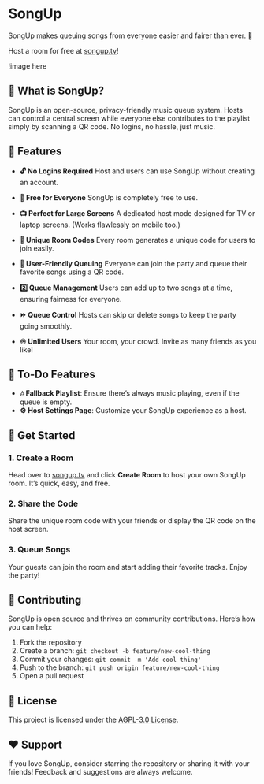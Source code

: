 # SongUp

SongUp makes queuing songs from everyone easier and fairer than ever. 🎵

Host a room for free at [songup.tv](https://songup.tv)!

!image here


## 🎉 What is SongUp?

SongUp is an open-source, privacy-friendly music queue system. Hosts can control a central screen while everyone else contributes to the playlist simply by scanning a QR code. No logins, no hassle, just music.


## 🚀 Features

- **🔓 No Logins Required**
  Host and users can use SongUp without creating an account.

- **💸 Free for Everyone**
  SongUp is completely free to use.

- **📺 Perfect for Large Screens**
  A dedicated host mode designed for TV or laptop screens.
  (Works flawlessly on mobile too.)

- **🧭 Unique Room Codes**
  Every room generates a unique code for users to join easily.

- **🥳 User-Friendly Queuing**
  Everyone can join the party and queue their favorite songs using a QR code.

- **2️⃣ Queue Management**
  Users can add up to two songs at a time, ensuring fairness for everyone.

- **⏩ Queue Control**
  Hosts can skip or delete songs to keep the party going smoothly.

- **♾️ Unlimited Users**
  Your room, your crowd. Invite as many friends as you like!


## 🔧 To-Do Features

- **🎶 Fallback Playlist**: Ensure there’s always music playing, even if the queue is empty.
- **⚙️ Host Settings Page**: Customize your SongUp experience as a host.


## 🎯 Get Started

### 1. Create a Room
Head over to [songup.tv](https://songup.tv) and click **Create Room** to host your own SongUp room. It’s quick, easy, and free.

### 2. Share the Code
Share the unique room code with your friends or display the QR code on the host screen.

### 3. Queue Songs
Your guests can join the room and start adding their favorite tracks. Enjoy the party!


## 🤝 Contributing

SongUp is open source and thrives on community contributions. Here’s how you can help:

1. Fork the repository
2. Create a branch: `git checkout -b feature/new-cool-thing`
3. Commit your changes: `git commit -m 'Add cool thing'`
4. Push to the branch: `git push origin feature/new-cool-thing`
5. Open a pull request


## 📜 License

This project is licensed under the [AGPL-3.0 License](https://www.gnu.org/licenses/agpl-3.0.html).


## ❤️ Support

If you love SongUp, consider starring the repository or sharing it with your friends! Feedback and suggestions are always welcome.

